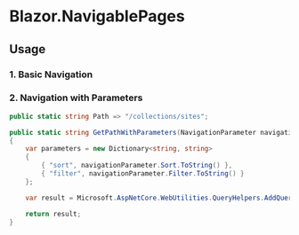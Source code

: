 # Blazor.NavigablePages

## Usage

### 1. Basic Navigation

### 2. Navigation with Parameters

```csharp
public static string Path => "/collections/sites";

public static string GetPathWithParameters(NavigationParameter navigationParameter)
{
    var parameters = new Dictionary<string, string>
    {
        { "sort", navigationParameter.Sort.ToString() },
        { "filter", navigationParameter.Filter.ToString() }
    };

    var result = Microsoft.AspNetCore.WebUtilities.QueryHelpers.AddQueryString(Path, parameters);

    return result;
}
```